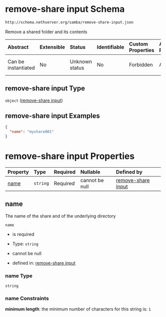 # remove-share input Schema

```txt
http://schema.nethserver.org/samba/remove-share-input.json
```

Remove a shared folder and its contents

| Abstract            | Extensible | Status         | Identifiable | Custom Properties | Additional Properties | Access Restrictions | Defined In                                                                      |
| :------------------ | :--------- | :------------- | :----------- | :---------------- | :-------------------- | :------------------ | :------------------------------------------------------------------------------ |
| Can be instantiated | No         | Unknown status | No           | Forbidden         | Allowed               | none                | [remove-share-input.json](samba/remove-share-input.json "open original schema") |

## remove-share input Type

`object` ([remove-share input](remove-share-input.md))

## remove-share input Examples

```json
{
  "name": "myshare001"
}
```

# remove-share input Properties

| Property      | Type     | Required | Nullable       | Defined by                                                                                                                                |
| :------------ | :------- | :------- | :------------- | :---------------------------------------------------------------------------------------------------------------------------------------- |
| [name](#name) | `string` | Required | cannot be null | [remove-share input](remove-share-input-properties-name.md "http://schema.nethserver.org/samba/remove-share-input.json#/properties/name") |

## name

The name of the share and of the underlying directory

`name`

*   is required

*   Type: `string`

*   cannot be null

*   defined in: [remove-share input](remove-share-input-properties-name.md "http://schema.nethserver.org/samba/remove-share-input.json#/properties/name")

### name Type

`string`

### name Constraints

**minimum length**: the minimum number of characters for this string is: `1`
